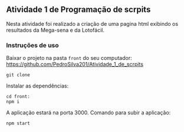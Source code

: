 ## Atividade 1 de Programação de scrpits

Nesta atividade foi realizado a criação de uma pagina html exibindo os resultados da Mega-sena e da Lotofácil.

### Instruções de uso

Baixar o projeto na pasta `front` do seu computador: https://github.com/PedroSilva201/Atividade_1_de_scrpits
```
git clone 
```
Instalar as dependências:
```
cd front:
npm i
```
A aplicação estará na porta 3000. Comando para subir a aplicação:
```
npm start
```
